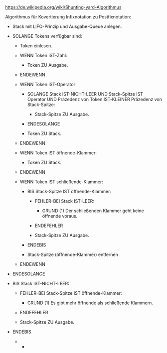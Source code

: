 <https://de.wikipedia.org/wiki/Shunting-yard-Algorithmus>

Algorithmus für Kovertierung Infixnotation zu Postfixnotation:

-   Stack mit LIFO-Prinzip und Ausgabe-Queue anlegen.

-   SOLANGE Tokens verfügbar sind:

    -   Token einlesen.

    -   WENN Token IST-Zahl:

        -   Token ZU Ausgabe.

    -   ENDEWENN

    -   WENN Token IST-Operator

        -   SOLANGE Stack IST-NICHT-LEER UND Stack-Spitze IST Operator
            UND Präzedenz von Token IST-KLEINER Präzedenz von
            Stack-Spitze:

            -   Stack-Spitze ZU Ausgabe.

        -   ENDESOLANGE

        -   Token ZU Stack.

    -   ENDEWENN

    -   WENN Token IST öffnende-Klammer:

        -   Token ZU Stack.

    -   ENDEWENN

    -   WENN Token IST schließende-Klammer:

        -   BIS Stack-Spitze IST öffnende-Klammer:

            -   FEHLER-BEI Stack IST-LEER:

                -   GRUND (1) Der schließenden Klammer geht keine
                    öffnende voraus.

            -   ENDEFEHLER

            -   Stack-Spitze ZU Ausgabe.

        -   ENDEBIS

        -   Stack-Spitze (öffnende-Klammer) entfernen

    -   ENDEWENN

-   ENDESOLANGE

-   BIS Stack IST-NICHT-LEER:

    -   FEHLER-BEI Stack-Spitze IST öffnende-Klammer:

        -   GRUND (1) Es gibt mehr öffnende als schließende Klammern.

    -   ENDEFEHLER

    -   Stack-Spitze ZU Ausgabe.

-   ENDEBIS

    -   -   

